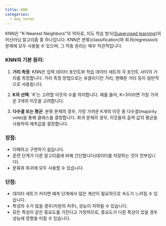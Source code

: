 ```yaml
---
title: KNN
categories:
  - key_terms
---
```


KNN은 "K-Nearest Neighbors"의 약자로, 지도 학습 방식([Supervised learning](https://code7ssage.github.io/Supervised-learning/))의 머신러닝 알고리즘 중 하나입니다. KNN은 분류(classification)와 회귀(regression) 문제에 모두 사용될 수 있으며, 그 작동 원리는 매우 직관적입니다.

### KNN의 기본 원리:

1. **거리 측정**: KNN은 입력 데이터 포인트와 학습 데이터 세트의 각 포인트 사이의 거리를 측정합니다. 거리 측정 방법으로는 유클리디안 거리, 맨해튼 거리 등이 일반적으로 사용됩니다.
    
2. **K의 선택**: 'K'는 고려할 이웃의 수를 의미합니다. 예를 들어, K=3이라면 가장 가까운 3개의 이웃을 고려합니다.
    
3. **다수결 또는 평균**: 분류 문제의 경우, 가장 가까운 K개의 이웃 중 다수결(majority vote)을 통해 클래스를 결정합니다. 회귀 문제의 경우, 이웃들의 출력 값의 평균을 사용하여 예측값을 결정합니다.
    

### 장점:

- 이해하고 구현하기 쉽습니다.
- 훈련 단계가 다른 알고리즘에 비해 간단합니다(데이터를 저장하는 것이 전부입니다).
- 분류와 회귀에 모두 사용할 수 있습니다.

### 단점:

- 데이터 세트가 커지면 예측 단계에서 많은 계산이 필요하므로 속도가 느려질 수 있습니다.
- 특성의 수가 많을 경우(차원의 저주), 성능이 저하될 수 있습니다.
- 모든 특성이 같은 중요도를 가진다고 가정하므로, 중요도가 다른 특성이 있을 경우 성능에 영향을 미칠 수 있습니다.